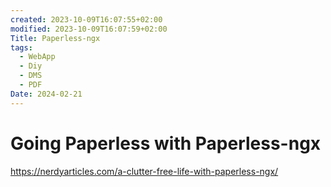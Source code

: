 ```yaml
---
created: 2023-10-09T16:07:55+02:00
modified: 2023-10-09T16:07:59+02:00
Title: Paperless-ngx
tags:
  - WebApp
  - Diy
  - DMS
  - PDF
Date: 2024-02-21
---
```



# Going Paperless with Paperless-ngx

https://nerdyarticles.com/a-clutter-free-life-with-paperless-ngx/
